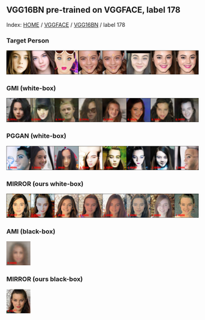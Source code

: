## VGG16BN pre-trained on VGGFACE, label 178

Index: [HOME](../../../../) / [VGGFACE](../../) / [VGG16BN](../) / label 178

### Target Person

![Target person](gt.png)

### GMI (white-box)

![GMI](gmi.png)

### PGGAN (white-box)

![PGGAN](pggan.png)

### MIRROR (ours white-box)

![MIRROR white-box](ours_whitebox.png)

### AMI (black-box)

<img src="ami.png" alt="AMI" width="12.5%">

### MIRROR (ours black-box)

<img src="ours_blackbox.png" alt="MIRROR black-box" width="12.5%">
